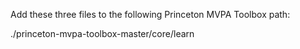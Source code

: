 Add these three files to the following Princeton MVPA Toolbox path:

./princeton-mvpa-toolbox-master/core/learn